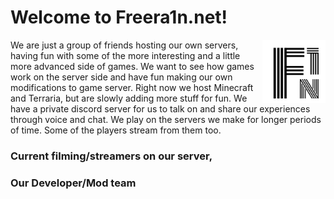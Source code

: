  <link rel="preconnect" href="https://fonts.googleapis.com">
<link rel="preconnect" href="https://fonts.gstatic.com" crossorigin>
<link href="https://fonts.googleapis.com/css2?family=Zen+Tokyo+Zoo&display=swap" rel="stylesheet"> 

<p align=center> <h1 align=left font: 'Zen Tokyo Zoo'> Welcome to Freera1n.net! </h1> <img width=20% align=right src= https://raw.githubusercontent.com/jamesaharris/hostingstuff/freera1n/freera1nbig.png></p>

We are just a group of friends hosting our own servers, having fun with some of the more interesting and a little more advanced side of games. We want to see how games work on the server side and have fun making our own modifications to game server. Right now we host Minecraft and Terraria, but are slowly adding more stuff for fun. We have a private discord server for us to talk on and share our experiences through voice and chat. We play on the servers we make for longer periods of time. Some of the players stream from them too. 

### Current filming/streamers on our server, 

### Our Developer/Mod team

